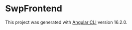 # SwpFrontend

This project was generated with [Angular CLI](https://github.com/angular/angular-cli) version 16.2.0.
